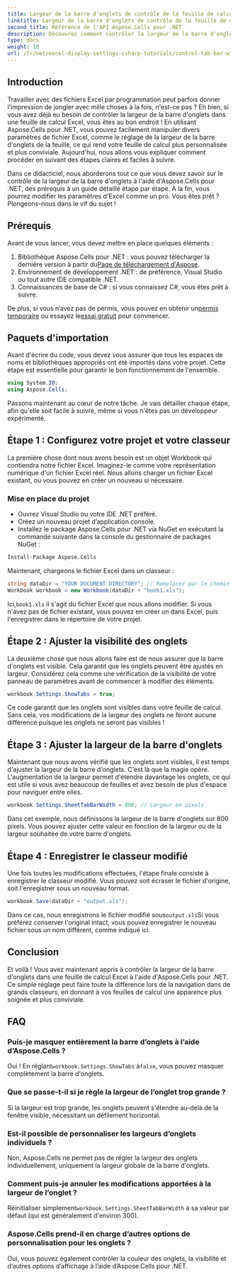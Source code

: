 ```yaml
---
title: Largeur de la barre d'onglets de contrôle de la feuille de calcul
linktitle: Largeur de la barre d'onglets de contrôle de la feuille de calcul
second_title: Référence de l'API Aspose.Cells pour .NET
description: Découvrez comment contrôler la largeur de la barre d'onglets d'une feuille dans Excel à l'aide d'Aspose.Cells pour .NET avec ce didacticiel étape par étape. Personnalisez efficacement vos fichiers Excel.
type: docs
weight: 10
url: /fr/net/excel-display-settings-csharp-tutorials/control-tab-bar-width-of-spreadsheet/
---
```

## Introduction

Travailler avec des fichiers Excel par programmation peut parfois donner l'impression de jongler avec mille choses à la fois, n'est-ce pas ? Eh bien, si vous avez déjà eu besoin de contrôler la largeur de la barre d'onglets dans une feuille de calcul Excel, vous êtes au bon endroit ! En utilisant Aspose.Cells pour .NET, vous pouvez facilement manipuler divers paramètres de fichier Excel, comme le réglage de la largeur de la barre d'onglets de la feuille, ce qui rend votre feuille de calcul plus personnalisée et plus conviviale. Aujourd'hui, nous allons vous expliquer comment procéder en suivant des étapes claires et faciles à suivre.

Dans ce didacticiel, nous aborderons tout ce que vous devez savoir sur le contrôle de la largeur de la barre d'onglets à l'aide d'Aspose.Cells pour .NET, des prérequis à un guide détaillé étape par étape. À la fin, vous pourrez modifier les paramètres d'Excel comme un pro. Vous êtes prêt ? Plongeons-nous dans le vif du sujet !

## Prérequis

Avant de vous lancer, vous devez mettre en place quelques éléments :

1.  Bibliothèque Aspose.Cells pour .NET : vous pouvez télécharger la dernière version à partir du[Page de téléchargement d'Aspose](https://releases.aspose.com/cells/net/).
2. Environnement de développement .NET : de préférence, Visual Studio ou tout autre IDE compatible .NET.
3. Connaissances de base de C# : si vous connaissez C#, vous êtes prêt à suivre.

 De plus, si vous n’avez pas de permis, vous pouvez en obtenir un[permis temporaire](https://purchase.aspose.com/temporary-license/) ou essayez le[essai gratuit](https://releases.aspose.com/) pour commencer.

## Paquets d'importation

Avant d'écrire du code, vous devez vous assurer que tous les espaces de noms et bibliothèques appropriés ont été importés dans votre projet. Cette étape est essentielle pour garantir le bon fonctionnement de l'ensemble.

```csharp
using System.IO;
using Aspose.Cells;
```

Passons maintenant au cœur de notre tâche. Je vais détailler chaque étape, afin qu'elle soit facile à suivre, même si vous n'êtes pas un développeur expérimenté.

## Étape 1 : Configurez votre projet et votre classeur

La première chose dont nous avons besoin est un objet Workbook qui contiendra notre fichier Excel. Imaginez-le comme votre représentation numérique d'un fichier Excel réel. Nous allons charger un fichier Excel existant, ou vous pouvez en créer un nouveau si nécessaire.

### Mise en place du projet

- Ouvrez Visual Studio ou votre IDE .NET préféré.
- Créez un nouveau projet d’application console.
- Installez le package Aspose.Cells pour .NET via NuGet en exécutant la commande suivante dans la console du gestionnaire de packages NuGet :

```bash
Install-Package Aspose.Cells
```

Maintenant, chargeons le fichier Excel dans un classeur :

```csharp
string dataDir = "YOUR DOCUMENT DIRECTORY"; // Remplacez par le chemin de votre fichier
Workbook workbook = new Workbook(dataDir + "book1.xls"); 
```

 Ici,`book1.xls` il s'agit du fichier Excel que nous allons modifier. Si vous n'avez pas de fichier existant, vous pouvez en créer un dans Excel, puis l'enregistrer dans le répertoire de votre projet.

## Étape 2 : Ajuster la visibilité des onglets

La deuxième chose que nous allons faire est de nous assurer que la barre d'onglets est visible. Cela garantit que les onglets peuvent être ajustés en largeur. Considérez cela comme une vérification de la visibilité de votre panneau de paramètres avant de commencer à modifier des éléments.

```csharp
workbook.Settings.ShowTabs = true;
```

Ce code garantit que les onglets sont visibles dans votre feuille de calcul. Sans cela, vos modifications de la largeur des onglets ne feront aucune différence puisque les onglets ne seront pas visibles !

## Étape 3 : Ajuster la largeur de la barre d'onglets

Maintenant que nous avons vérifié que les onglets sont visibles, il est temps d'ajuster la largeur de la barre d'onglets. C'est là que la magie opère. L'augmentation de la largeur permet d'étendre davantage les onglets, ce qui est utile si vous avez beaucoup de feuilles et avez besoin de plus d'espace pour naviguer entre elles.

```csharp
workbook.Settings.SheetTabBarWidth = 800; // Largeur en pixels
```

Dans cet exemple, nous définissons la largeur de la barre d'onglets sur 800 pixels. Vous pouvez ajuster cette valeur en fonction de la largeur ou de la largeur souhaitée de votre barre d'onglets.

## Étape 4 : Enregistrer le classeur modifié

Une fois toutes les modifications effectuées, l'étape finale consiste à enregistrer le classeur modifié. Vous pouvez soit écraser le fichier d'origine, soit l'enregistrer sous un nouveau format.

```csharp
workbook.Save(dataDir + "output.xls");
```

 Dans ce cas, nous enregistrons le fichier modifié sous`output.xls`Si vous préférez conserver l'original intact, vous pouvez enregistrer le nouveau fichier sous un nom différent, comme indiqué ici.

## Conclusion

Et voilà ! Vous avez maintenant appris à contrôler la largeur de la barre d'onglets dans une feuille de calcul Excel à l'aide d'Aspose.Cells pour .NET. Ce simple réglage peut faire toute la différence lors de la navigation dans de grands classeurs, en donnant à vos feuilles de calcul une apparence plus soignée et plus conviviale.

## FAQ

### Puis-je masquer entièrement la barre d’onglets à l’aide d’Aspose.Cells ?
 Oui ! En réglant`workbook.Settings.ShowTabs` à`false`, vous pouvez masquer complètement la barre d'onglets.

### Que se passe-t-il si je règle la largeur de l’onglet trop grande ?
Si la largeur est trop grande, les onglets peuvent s'étendre au-delà de la fenêtre visible, nécessitant un défilement horizontal.

### Est-il possible de personnaliser les largeurs d’onglets individuels ?
Non, Aspose.Cells ne permet pas de régler la largeur des onglets individuellement, uniquement la largeur globale de la barre d'onglets.

### Comment puis-je annuler les modifications apportées à la largeur de l’onglet ?
 Réinitialiser simplement`workbook.Settings.SheetTabBarWidth` à sa valeur par défaut (qui est généralement d'environ 300).

### Aspose.Cells prend-il en charge d’autres options de personnalisation pour les onglets ?
Oui, vous pouvez également contrôler la couleur des onglets, la visibilité et d’autres options d’affichage à l’aide d’Aspose.Cells pour .NET.